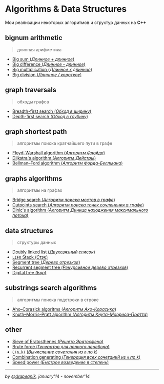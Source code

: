 # Algorithms & Data Structures

Мои реализации некоторых алгоритмов и структур данных на **C++**

## bignum arithmetic

> длинная арифметика

* [Big sum (_Длинное + длинное_)](https://github.com/Drapegnik/bsu/tree/master/programming/algorithms-data-structures/A+B)
* [Big difference (_Длинное - длинное_)](https://github.com/Drapegnik/bsu/tree/master/programming/algorithms-data-structures/A-B)
* [Big multiplication (_Длинное x длинное_)](https://github.com/Drapegnik/bsu/tree/master/programming/algorithms-data-structures/AxB)
* [Big division (_Длинное / короткое_)](https://github.com/Drapegnik/bsu/tree/master/programming/algorithms-data-structures/A-div-n)

## graph traversals

> обходы графов

* [Breadth-first search (_Обход в ширину_)](https://github.com/Drapegnik/bsu/tree/master/programming/algorithms-data-structures/bfs)
* [Depth-first search (_Обход в глубину_)](https://github.com/Drapegnik/bsu/tree/master/programming/algorithms-data-structures/dfs)

## graph shortest path

> алгоритмы поиска кратчайшего пути в графе

* [Floyd–Warshall algorithm (_Алгоритм Флойда_)](https://github.com/Drapegnik/bsu/tree/master/programming/algorithms-data-structures/Floyds)
* [Dijkstra's algorithm (_Алгоритм Дейстры_)](https://github.com/Drapegnik/bsu/tree/master/programming/algorithms-data-structures/Dijkstra's)
* [Bellman–Ford algorithm (_Алгоритм Форда-Беллмана_)](https://github.com/Drapegnik/bsu/tree/master/programming/algorithms-data-structures/Ford-Bellman)

## graphs algorithms

> алгоритмы на графах

* [Bridge search (_Алгоритм поиска мостов в графе_)](https://github.com/Drapegnik/bsu/tree/master/programming/algorithms-data-structures/bridge_searching)
* [Cutpoints search (_Алгоритм поиска точек сочленения а графе_)](https://github.com/Drapegnik/bsu/tree/master/programming/algorithms-data-structures/cutpoints_searching)
* [Dinic's algorithm (_Алгоритм Диница находжения максимального потока_)](https://github.com/Drapegnik/bsu/tree/master/programming/algorithms-data-structures/Dinic's)

## data structures

> структуры данных

* [Doubly linked list (_Двухсвязный список_)](https://github.com/Drapegnik/bsu/tree/master/programming/algorithms-data-structures/list)
* [`LIFO` Stack (_Стэк_)](https://github.com/Drapegnik/bsu/tree/master/programming/algorithms-data-structures/stack)
* [Segment tree (_Дерево отрезков_)](https://github.com/Drapegnik/bsu/tree/master/programming/algorithms-data-structures/segment-tree)
* [Recurrent segment tree (_Рекурсивное дерево отрезков_)](https://github.com/Drapegnik/bsu/tree/master/programming/algorithms-data-structures/recurrent-segment-tree)
* [Digital tree (_Бор_)](https://github.com/Drapegnik/bsu/tree/master/programming/algorithms-data-structures/Aho-Corasick)

## substrings search algorithms

> алгоритмы поиска подстроки в строке

* [Aho–Corasick algoritms (_Алгоритм Ахо-Корасика_)](https://github.com/Drapegnik/bsu/tree/master/programming/algorithms-data-structures/Aho-Corasick)
* [Knuth–Morris–Pratt algorithm (_Алгоритм Кнута-Морриса-Пратта_)](https://github.com/Drapegnik/bsu/tree/master/programming/algorithms-data-structures/Knuth-Morris-Pratt)

## other

* [Sieve of Eratosthenes (_Решето Эратосфена_)](https://github.com/Drapegnik/bsu/tree/master/programming/algorithms-data-structures/Eratosthenes)
* [Brute force (_Генератор для полного перебора_)](https://github.com/Drapegnik/bsu/tree/master/programming/algorithms-data-structures/brute_force)
* [`C(n,k)` (_Вычисление сочетания из `n` по `k`_)](<https://github.com/Drapegnik/bsu/tree/master/programming/algorithms-data-structures/C(n,k)>)
* [Combination generating (_Генерация всех сочетаний из `n` по `k`_)](https://github.com/Drapegnik/bsu/tree/master/programming/algorithms-data-structures/combination_generating)
* [Speed power (_Быстрое возведение в степень_)](https://github.com/Drapegnik/bsu/tree/master/programming/algorithms-data-structures/power)

---

_by [@drapegnik](https://github.com/Drapegnik), january'14 - november'14_
